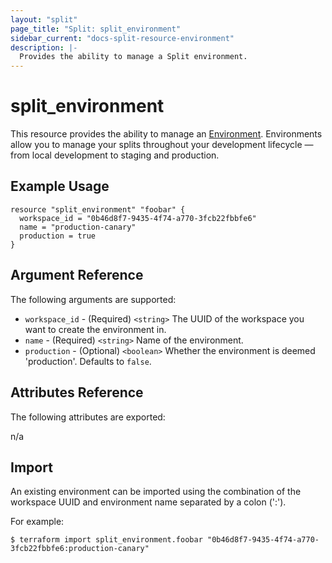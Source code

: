 ```yaml
---
layout: "split"
page_title: "Split: split_environment"
sidebar_current: "docs-split-resource-environment"
description: |-
  Provides the ability to manage a Split environment.
---
```


# split_environment

This resource provides the ability to manage an [Environment](https://help.split.io/hc/en-us/articles/360019915771-Environments).
Environments allow you to manage your splits throughout your development lifecycle — from local development to staging and production.

## Example Usage

```hcl-terraform
resource "split_environment" "foobar" {
  workspace_id = "0b46d8f7-9435-4f74-a770-3fcb22fbbfe6"
  name = "production-canary"
  production = true
}
```

## Argument Reference

The following arguments are supported:

* `workspace_id` - (Required) `<string>` The UUID of the workspace you want to create the environment in.
* `name` - (Required) `<string>` Name of the environment.
* `production` - (Optional) `<boolean>` Whether the environment is deemed 'production'. Defaults to `false`.

## Attributes Reference

The following attributes are exported:

n/a

## Import

An existing environment can be imported using the combination of the workspace UUID
and environment name separated by a colon (':').

For example:

```shell script
$ terraform import split_environment.foobar "0b46d8f7-9435-4f74-a770-3fcb22fbbfe6:production-canary"
```